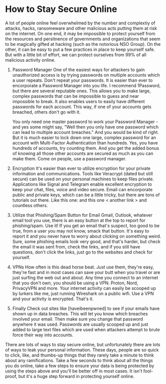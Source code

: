 # How to Stay Secure Online

  A lot of people online feel overwhelmed by the number and complextiy of attacks, hacks, ransomeware and other malicious acts
putting them at risk on the internet.  On one end, it may be impossible to protect yourself from the resources and persitnence of 
governments and organizations that seem to be magically gifted at hacking (such as the notorious NSO Group).  On the other, it can be easy to put a few practices in place to keep yourself safe.  But with a little bit of effort, we can protect ourselves from 99% of all malicious activity online.  

1. Password Manager
	One of the easiest ways for attackers to gain unauthorized access is by trying passwords on multiple accounts which a user repeats.  Don't repeat your passwords.  It is easier than ever to encorporate a Password Manager into you life.  I recommend 1Password, but there are several reputable ones.  This allows you to make large, complex passwords that can be impossible to guess and near impossible to break.  It also enables users to easily have different passwords for each account.  This way, if one of your accounts gets breached, others don't go with it.  
	
	You only need one master password to work your Password Manager - and yes some might say, "Well then you only have one password which can lead to multiple account breaches."  And you would be kind of right.  But it is much easier to lock down one large, complex password for an account with Multi-Factor Authentication than hundreds.  Yes, you have hundreds of accounts, try counting them.  And you get the added bonus of knowing all those other accounts are secured as much as you can make them.  Come on people, use a password manager.  
	
2. Encryption
	It's easier than ever to utilize encryption for your private information and communications.  Tools like Veracrypt (dated but still secure) can be used on your personal machines to keep files private.  Applications like Signal and Telegram enable excellent encryption to keep your chat, files, voice and video secure.  Email can encorporate public and private keys, which can be a little tricky, but there are tons of tutorials out there.  Like this one: <placeholder website link>   and this one < another link >  and countless others.  
	
3. Utilize that Phishing/Spam Button for Email
	Gmail, Outlook, whatever email tool you use, there is an easy button at the top to report for phishing/spam.  Use it!  If you get an email that's suspect, too good to be true, from a user you may not know, smack that button.  It's easy to report it and you never have to worry about clicking on something weird.  Sure, some phishing emails look very good, and that's harder, but check the email it was sent from, check the links, and if you still have questions, don't click the links, just go to the websites and check for yourself.  
	
4. VPNs
	How often is this dead horse beat.  Just use them, they're easy, they're fast and in most cases can save your butt when you travel or are just surfing the web out and about.  Any time you connect to an internet that you don't own, you should be using a VPN.  Proton, Nord, PrivacyVPN and more.  Your internet activity can easily be scooped up by lurkers like me, just running Wireshark on a public wifi.  Use a VPN and your activity is encrypted.  That's it.  
	
5. Finally
	Check out sites like [haveibeenpwned] to see if your emails have shown up in data breaches.  This will let you know which breaches involved your email.  Then make sure you change that password anywhere it was used.  Passwords are usually scooped up and just added to large text files which are used when attackers attempt to brute force their way into accounts.  
	
There are lots of ways to stay secure online, but unfortunately there are lots of ways to leak your personal information.  These days, people are so quick to click, like, and thumbs-up things that they rarely take a minute to think about any ramifications.  Take a few seconds to think about all the things you do online, take a few steps to ensure your data is being protected by using the steps above and you'll be better off in most cases.  It isn't fool-proof, but it's a huge step forward in protecting yourself online.  